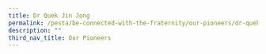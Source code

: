 ```yaml
---
title: Dr Quek Jin Jong
permalink: /pesta/be-connected-with-the-fraternity/our-pioneers/dr-quek-jin-jong/
description: ""
third_nav_title: Our Pioneers
---
```

